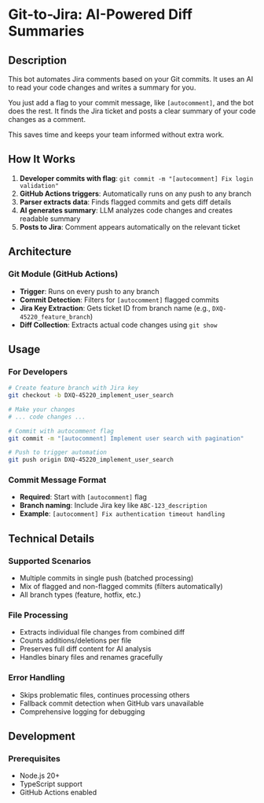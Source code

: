 # Git-to-Jira: AI-Powered Diff Summaries

## Description

This bot automates Jira comments based on your Git commits. It uses an AI to read your code changes and writes a summary for you.

You just add a flag to your commit message, like `[autocomment]`, and the bot does the rest. It finds the Jira ticket and posts a clear summary of your code changes as a comment.

This saves time and keeps your team informed without extra work.

## How It Works

1. **Developer commits with flag**: `git commit -m "[autocomment] Fix login validation"`
2. **GitHub Actions triggers**: Automatically runs on any push to any branch
3. **Parser extracts data**: Finds flagged commits and gets diff details
4. **AI generates summary**: LLM analyzes code changes and creates readable summary
5. **Posts to Jira**: Comment appears automatically on the relevant ticket

## Architecture

### Git Module (GitHub Actions)

- **Trigger**: Runs on every push to any branch
- **Commit Detection**: Filters for `[autocomment]` flagged commits
- **Jira Key Extraction**: Gets ticket ID from branch name (e.g., `DXQ-45220_feature_branch`)
- **Diff Collection**: Extracts actual code changes using `git show`

## Usage

### For Developers

```bash
# Create feature branch with Jira key
git checkout -b DXQ-45220_implement_user_search

# Make your changes
# ... code changes ...

# Commit with autocomment flag
git commit -m "[autocomment] Implement user search with pagination"

# Push to trigger automation
git push origin DXQ-45220_implement_user_search
```

### Commit Message Format

- **Required**: Start with `[autocomment]` flag
- **Branch naming**: Include Jira key like `ABC-123_description`
- **Example**: `[autocomment] Fix authentication timeout handling`

## Technical Details

### Supported Scenarios

- Multiple commits in single push (batched processing)
- Mix of flagged and non-flagged commits (filters automatically)
- All branch types (feature, hotfix, etc.)

### File Processing

- Extracts individual file changes from combined diff
- Counts additions/deletions per file
- Preserves full diff content for AI analysis
- Handles binary files and renames gracefully

### Error Handling

- Skips problematic files, continues processing others
- Fallback commit detection when GitHub vars unavailable
- Comprehensive logging for debugging

## Development

### Prerequisites

- Node.js 20+
- TypeScript support
- GitHub Actions enabled
